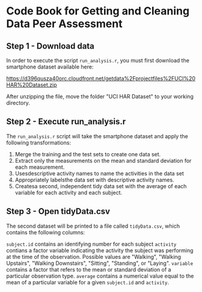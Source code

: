Code Book for Getting and Cleaning Data Peer Assessment
=======================================================


## Step 1 - Download data

In order to execute the script `run_analysis.r`, you must first download the smartphone dataset available here:

https://d396qusza40orc.cloudfront.net/getdata%2Fprojectfiles%2FUCI%20HAR%20Dataset.zip  

After unzipping the file, move the folder "UCI HAR Dataset" to your working directory.

## Step 2 - Execute run_analysis.r

The `run_analysis.r` script will take the smartphone dataset and apply the following transformations:

1) Merge the training and the test sets to create one data set.
2) Extract only the measurements on the mean and standard deviation for each measurement. 
3) Usesdescriptive activity names to name the activities in the data set
4) Appropriately labelsthe data set with descriptive activity names. 
5) Createsa second, independent tidy data set with the average of each variable for each activity and each subject. 

## Step 3 - Open tidyData.csv

The second dataset will be printed to a file called `tidyData.csv`, which contains the following columns:

`subject.id` contains an identifying number for each subject
`activity` contians a factor variable indicating the activity the subject was performing at the time of the observation. Possible values are "Walking", "Walking Upstairs", "Walking Downstairs", "Sitting", "Standing", or "Laying".
`variable` contains a factor that refers to the mean or standard deviation of a particular observation type. 
`average` contains a numerical value equal to the mean of a particular variable for a given `subject.id` and `activity`.
